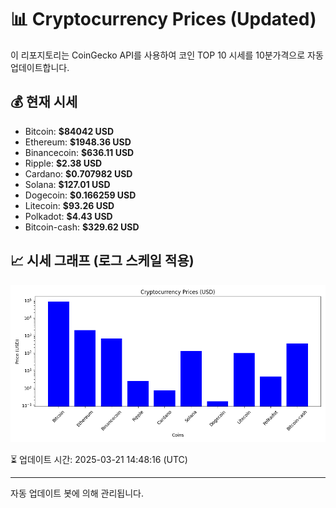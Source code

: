 
# 📊 Cryptocurrency Prices (Updated)

이 리포지토리는 CoinGecko API를 사용하여 코인 TOP 10 시세를 10분가격으로 자동 업데이트합니다.

## 💰 현재 시세
- Bitcoin: **$84042 USD**
- Ethereum: **$1948.36 USD**
- Binancecoin: **$636.11 USD**
- Ripple: **$2.38 USD**
- Cardano: **$0.707982 USD**
- Solana: **$127.01 USD**
- Dogecoin: **$0.166259 USD**
- Litecoin: **$93.26 USD**
- Polkadot: **$4.43 USD**
- Bitcoin-cash: **$329.62 USD**

## 📈 시세 그래프 (로그 스케일 적용)
![Crypto Prices](crypto_prices.png)

⏳ 업데이트 시간: 2025-03-21 14:48:16 (UTC)

---
자동 업데이트 봇에 의해 관리됩니다.
